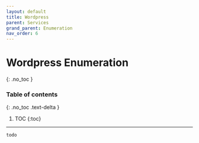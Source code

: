 ```yaml
---
layout: default
title: Wordpress
parent: Services
grand_parent: Enumeration
nav_order: 6
---
```


# Wordpress Enumeration
{: .no_toc }

### Table of contents
{: .no_toc .text-delta }

1. TOC
{:toc}

---

```
todo
```